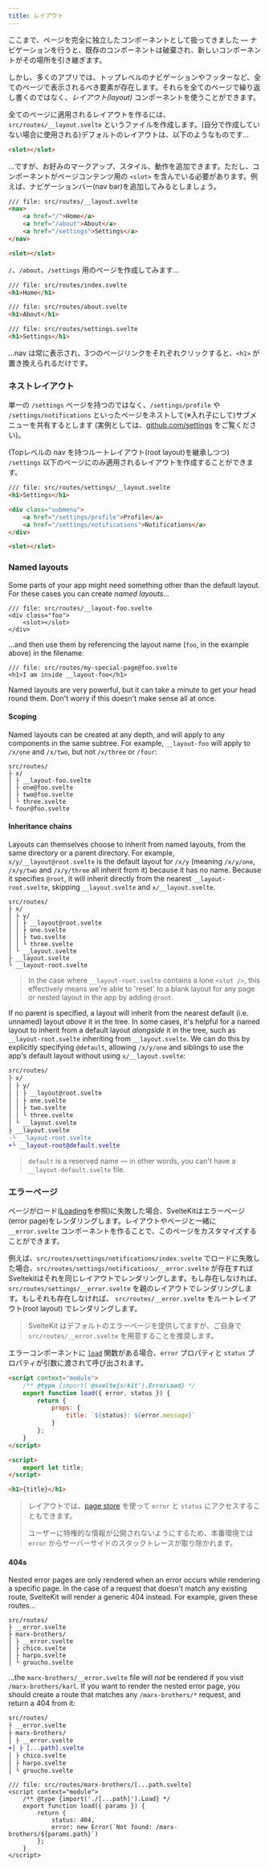 ```yaml
---
title: レイアウト
---
```


ここまで、ページを完全に独立したコンポーネントとして扱ってきました — ナビゲーションを行うと、既存のコンポーネントは破棄され、新しいコンポーネントがその場所を引き継ぎます。

しかし、多くのアプリでは、トップレベルのナビゲーションやフッターなど、全てのページで表示されるべき要素が存在します。それらを全てのページで繰り返し書くのではなく、_レイアウト(layout)_ コンポーネントを使うことができます。

全てのページに適用されるレイアウトを作るには、`src/routes/__layout.svelte` というファイルを作成します。(自分で作成していない場合に使用される)デフォルトのレイアウトは、以下のようなものです…

```html
<slot></slot>
```

…ですが、お好みのマークアップ、スタイル、動作を追加できます。ただし、コンポーネントがページコンテンツ用の `<slot>` を含んでいる必要があります。例えば、ナビゲーションバー(nav bar)を追加してみるとしましょう。

```html
/// file: src/routes/__layout.svelte
<nav>
	<a href="/">Home</a>
	<a href="/about">About</a>
	<a href="/settings">Settings</a>
</nav>

<slot></slot>
```

`/`、`/about`、`/settings` 用のページを作成してみます…

```html
/// file: src/routes/index.svelte
<h1>Home</h1>
```

```html
/// file: src/routes/about.svelte
<h1>About</h1>
```

```html
/// file: src/routes/settings.svelte
<h1>Settings</h1>
```

...nav は常に表示され、3つのページリンクをそれぞれクリックすると、`<h1>` が置き換えられるだけです。

### ネストレイアウト

単一の `/settings` ページを持つのではなく、`/settings/profile` や `/settings/notifications` といったページをネストして(※入れ子にして)サブメニューを共有するとします (実例としては、[github.com/settings](https://github.com/settings) をご覧ください)。

(Topレベルの nav を持つルートレイアウト(root layout)を継承しつつ) `/settings` 以下のページにのみ適用されるレイアウトを作成することができます。

```html
/// file: src/routes/settings/__layout.svelte
<h1>Settings</h1>

<div class="submenu">
	<a href="/settings/profile">Profile</a>
	<a href="/settings/notifications">Notifications</a>
</div>

<slot></slot>
```

### Named layouts

Some parts of your app might need something other than the default layout. For these cases you can create _named layouts_...

```svelte
/// file: src/routes/__layout-foo.svelte
<div class="foo">
	<slot></slot>
</div>
```

...and then use them by referencing the layout name (`foo`, in the example above) in the filename:

```svelte
/// file: src/routes/my-special-page@foo.svelte
<h1>I am inside __layout-foo</h1>
```

Named layouts are very powerful, but it can take a minute to get your head round them. Don't worry if this doesn't make sense all at once.

#### Scoping

Named layouts can be created at any depth, and will apply to any components in the same subtree. For example, `__layout-foo` will apply to `/x/one` and `/x/two`, but not `/x/three` or `/four`:

```
src/routes/
├ x/
│ ├ __layout-foo.svelte
│ ├ one@foo.svelte
│ ├ two@foo.svelte
│ └ three.svelte
└ four@foo.svelte
```

#### Inheritance chains

Layouts can themselves choose to inherit from named layouts, from the same directory or a parent directory. For example, `x/y/__layout@root.svelte` is the default layout for `/x/y` (meaning `/x/y/one`, `/x/y/two` and `/x/y/three` all inherit from it) because it has no name. Because it specifies `@root`, it will inherit directly from the nearest `__layout-root.svelte`, skipping `__layout.svelte` and `x/__layout.svelte`.

```
src/routes/
├ x/
│ ├ y/
│ │ ├ __layout@root.svelte
│ │ ├ one.svelte
│ │ ├ two.svelte
│ │ └ three.svelte
│ └ __layout.svelte
├ __layout.svelte
└ __layout-root.svelte
```

> In the case where `__layout-root.svelte` contains a lone `<slot />`, this effectively means we're able to 'reset' to a blank layout for any page or nested layout in the app by adding `@root`.

If no parent is specified, a layout will inherit from the nearest default (i.e. unnamed) layout _above_ it in the tree. In some cases, it's helpful for a named layout to inherit from a default layout _alongside_ it in the tree, such as `__layout-root.svelte` inheriting from `__layout.svelte`. We can do this by explicitly specifying `@default`, allowing `/x/y/one` and siblings to use the app's default layout without using `x/__layout.svelte`:

```diff
src/routes/
├ x/
│ ├ y/
│ │ ├ __layout@root.svelte
│ │ ├ one.svelte
│ │ ├ two.svelte
│ │ └ three.svelte
│ └ __layout.svelte
├ __layout.svelte
-└ __layout-root.svelte
+└ __layout-root@default.svelte
```

> `default` is a reserved name — in other words, you can't have a `__layout-default.svelte` file.

### エラーページ

ページがロード([Loading](/docs/loading)を参照)に失敗した場合、SvelteKitはエラーページ(error page)をレンダリングします。レイアウトやページと一緒に `__error.svelte` コンポーネントを作ることで、このページをカスタマイズすることができます。

例えば、`src/routes/settings/notifications/index.svelte` でロードに失敗した場合、`src/routes/settings/notifications/__error.svelte` が存在すればSveltekitはそれを同じレイアウトでレンダリングします。もし存在しなければ、`src/routes/settings/__error.svelte` を親のレイアウトでレンダリングします。もしそれも存在しなければ、 `src/routes/__error.svelte` をルートレイアウト(root layout) でレンダリングします。

> SvelteKit はデフォルトのエラーページを提供してますが、ご自身で `src/routes/__error.svelte` を用意することを推奨します。

エラーコンポーネントに [`load`](/docs/loading) 関数がある場合、`error` プロパティと `status` プロパティが引数に渡されて呼び出されます。

```html
<script context="module">
	/** @type {import('@sveltejs/kit').ErrorLoad} */
	export function load({ error, status }) {
		return {
			props: {
				title: `${status}: ${error.message}`
			}
		};
	}
</script>

<script>
	export let title;
</script>

<h1>{title}</h1>
```

> レイアウトでは、[page store](/docs/modules#$app-stores) を使って `error` と `status` にアクセスすることもできます。  
>
> ユーザーに特権的な情報が公開されないようにするため、本番環境では `error` からサーバーサイドのスタックトレースが取り除かれます。

#### 404s

Nested error pages are only rendered when an error occurs while rendering a specific page. In the case of a request that doesn't match any existing route, SvelteKit will render a generic 404 instead. For example, given these routes...

```
src/routes/
├ __error.svelte
├ marx-brothers/
│ ├ __error.svelte
│ ├ chico.svelte
│ ├ harpo.svelte
│ └ groucho.svelte
```

...the `marx-brothers/__error.svelte` file will _not_ be rendered if you visit `/marx-brothers/karl`. If you want to render the nested error page, you should create a route that matches any `/marx-brothers/*` request, and return a 404 from it:

```diff
src/routes/
├ __error.svelte
├ marx-brothers/
│ ├ __error.svelte
+│ ├ [...path].svelte
│ ├ chico.svelte
│ ├ harpo.svelte
│ └ groucho.svelte
```

```svelte
/// file: src/routes/marx-brothers/[...path.svelte]
<script context="module">
	/** @type {import('./[...path]').Load} */
	export function load({ params }) {
		return {
			status: 404,
			error: new Error(`Not found: /marx-brothers/${params.path}`)
		};
	}
</script>
```
